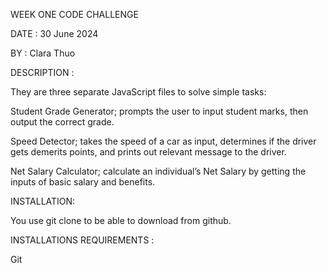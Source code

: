 WEEK ONE CODE CHALLENGE

DATE : 30 June 2024

BY : Clara Thuo

DESCRIPTION :

 They are three separate JavaScript files to solve simple tasks:

Student Grade Generator; prompts the user to input student marks, then output the correct grade.

Speed Detector; takes the speed of a car as input, determines if the driver gets demerits points, and prints out relevant message to the driver.

Net Salary Calculator; calculate an individual’s Net Salary by getting the inputs of basic salary and benefits.

INSTALLATION:

You use git clone to be able to download from github.  

INSTALLATIONS REQUIREMENTS :

Git